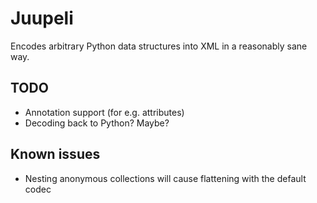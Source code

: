 Juupeli
=======

Encodes arbitrary Python data structures into XML in a reasonably sane way.

TODO
----

* Annotation support (for e.g. attributes)
* Decoding back to Python? Maybe?

Known issues
------------

* Nesting anonymous collections will cause flattening with the default codec
